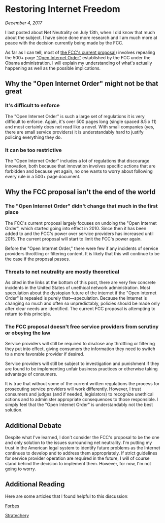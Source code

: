 # Restoring Internet Freedom

_December 4, 2017_

I last posted about Net Neutrality on July 13th, when I did know that much about the subject.  I have since done more research and I am much more at peace with the decision currently being made by the FCC.

As far as I can tell, most of [the FCC's current proposal]( http://transition.fcc.gov/Daily_Releases/Daily_Business/2017/db1122/DOC-347927A1.pdf)) involves repealing the 500+ page ["Open Internet Order"](https://apps.fcc.gov/edocs_public/attachmatch/FCC-15-24A1.pdf)  established by the FCC under the Obama administration.  I will explain my understanding of what's actually happening as well as the possible implications.

## Why the "Open Internet Order" might not be that great

### It's difficult to enforce

The "Open Internet Order" is such a large set of regulations it is very difficult to enforce.  Again, it's over 500 pages long (single spaced 8.5 x 11) and most certainly does not read like a novel.  With small companies (yes, there are small service providers) it is understandably hard to justify policing everything they do.

### It can be too restrictive

The "Open Internet Order" includes a lot of regulations that discourage innovation, both because that innovation involves specific actions that are forbidden and because yet again, no one wants to worry about following every rule in a 500+ page document.

## Why the FCC proposal isn't the end of the world

### The "Open Internet Order" didn't change that much in the first place

The FCC's current proposal largely focuses on undoing the "Open Internet Order", which started going into effect in 2010.  Since then it has been added to and the FCC's power over service providers has increased until 2015.  The current proposal will start to limit the FCC's power again.

Before the "Open Internet Order," there were few if any incidents of service providers throttling or filtering content.  It is likely that this will continue to be the case if the proposal passes.

### Threats to net neutrality are mostly theoretical

As cited in the links at the bottom of this post, there are very few concrete incidents in the United States of unethical network administration.  Most speculation about the dystopian future of the internet if the "Open Internet Order" is repealed is purely that—speculation.  Because the Internet is changing so much and often so unpredictably, policies should be made only after clear needs are identified.  The current FCC proposal is attempting to return to this principle.

### The FCC proposal doesn't free service providers from scrutiny or obeying the law

Service providers will still be required to disclose any throttling or filtering they put into effect, giving consumers the information they need to switch to a more favorable provider if desired.

Service providers will still be subject to investigation and punishment if they are found to be implementing unfair business practices or otherwise taking advantage of consumers.

It is true that without some of the current written regulations the process for prosecuting service providers will work differently.  However, I trust consumers and judges (and if needed, legislators) to recognize unethical actions and to administer appropriate consequences to those responsible.  I simply feel that the "Open Internet Order" is understandably not the best solution.

## Additional Debate

Despite what I've learned, I don't consider the FCC's proposal to be the one and only solution to the issues surrounding net neutrality.  I'm putting my trust in the American legal system to identify future problems as the Internet continues to develop and to address them appropriately.  If strict guidelines for service provider operation are required in the future, I will of course stand behind the decision to implement them.  However, for now, I'm not going to worry.

## Additional Reading

Here are some articles that I found helpful to this discussion:

[Forbes](https://www.forbes.com/sites/larrydownes/2017/11/27/dear-aunt-sadie-please-step-back-from-the-ledge-on-net-neutrality/#2c48ca337d6c)

[Stratechery](https://stratechery.com/2017/pro-neutrality-anti-title-ii/)
